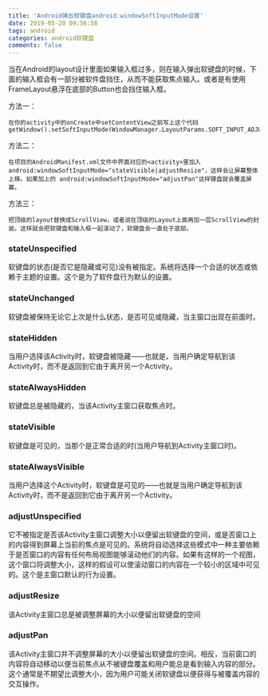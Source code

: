 ```yaml
---
title: 'Android弹出软键盘android:windowSoftInputMode设置'
date: 2019-05-20 09:56:58
tags: android
categories: android软键盘
comments: false
---
```

当在Android的layout设计里面如果输入框过多，则在输入弹出软键盘的时候，下面的输入框会有一部分被软件盘挡住，从而不能获取焦点输入。或者是有使用FrameLayout悬浮在底部的Button也会挡住输入框。
<!-- more -->
方法一：

    在你的activity中的onCreate中setContentView之前写上这个代码getWindow().setSoftInputMode(WindowManager.LayoutParams.SOFT_INPUT_ADJUST_PAN);

方法二：

    在项目的AndroidManifest.xml文件中界面对应的<activity>里加入android:windowSoftInputMode="stateVisible|adjustResize"，这样会让屏幕整体上移。如果加上的 android:windowSoftInputMode="adjustPan"这样键盘就会覆盖屏幕。

方法三：

    把顶级的layout替换成ScrollView，或者说在顶级的Layout上面再加一层ScrollView的封装。这样就会把软键盘和输入框一起滚动了，软键盘会一直处于底部。

### stateUnspecified
软键盘的状态(是否它是隐藏或可见)没有被指定。系统将选择一个合适的状态或依赖于主题的设置。这个是为了软件盘行为默认的设置。
### stateUnchanged
软键盘被保持无论它上次是什么状态，是否可见或隐藏，当主窗口出现在前面时。
### stateHidden
当用户选择该Activity时，软键盘被隐藏——也就是，当用户确定导航到该Activity时，而不是返回到它由于离开另一个Activity。
### stateAlwaysHidden
软键盘总是被隐藏的，当该Activity主窗口获取焦点时。
### stateVisible
软键盘是可见的，当那个是正常合适的时(当用户导航到Activity主窗口时)。
### stateAlwaysVisible
当用户选择这个Activity时，软键盘是可见的——也就是当用户确定导航到该Activity时，而不是返回到它由于离开另一个Activity。
### adjustUnspecified
它不被指定是否该Activity主窗口调整大小以便留出软键盘的空间，或是否窗口上的内容得到屏幕上当前的焦点是可见的。系统将自动选择这些模式中一种主要依赖于是否窗口的内容有任何布局视图能够滚动他们的内容。如果有这样的一个视图，这个窗口将调整大小，这样的假设可以使滚动窗口的内容在一个较小的区域中可见的。这个是主窗口默认的行为设置。
### adjustResize
该Activity主窗口总是被调整屏幕的大小以便留出软键盘的空间
### adjustPan
该Activity主窗口并不调整屏幕的大小以便留出软键盘的空间。相反，当前窗口的内容将自动移动以便当前焦点从不被键盘覆盖和用户能总是看到输入内容的部分。这个通常是不期望比调整大小，因为用户可能关闭软键盘以便获得与被覆盖内容的交互操作。